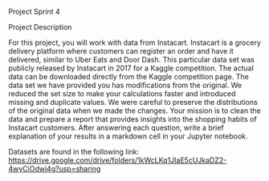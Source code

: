 Project Sprint 4 

Project Description

For this project, you will work with data from Instacart.
Instacart is a grocery delivery platform where customers can register an order and have it delivered, similar to Uber Eats and Door Dash. This particular data set was publicly released by Instacart in 2017 for a Kaggle competition. The actual data can be downloaded directly from the Kaggle competition page.
The data set we have provided you has modifications from the original. We reduced the set size to make your calculations faster and introduced missing and duplicate values. We were careful to preserve the distributions of the original data when we made the changes.
Your mission is to clean the data and prepare a report that provides insights into the shopping habits of Instacart customers. After answering each question, write a brief explanation of your results in a markdown cell in your Jupyter notebook.


Datasets are found in the following link: https://drive.google.com/drive/folders/1kWcLKq1JIaE5cUJkaDZ2-4wyCiOdwi4g?usp=sharing

